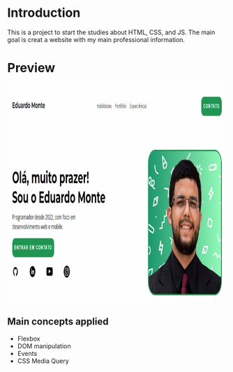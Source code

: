 # Introduction

This is a project to start the studies about HTML, CSS, and JS.
The main goal is creat a website with my main professional information.

# Preview

<img src="https://github.com/eduardomonte/site-portifolio/blob/main/preview.png" height="500"/>




## Main concepts applied

- Flexbox
- DOM manipulation
- Events
- CSS Media Query
